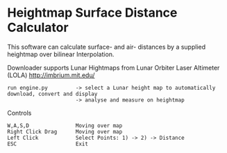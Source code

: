 # Heightmap Surface Distance Calculator
This software can calculate surface- and air- distances by a supplied heightmap over bilinear Interpolation.

Downloader supports Lunar Hightmaps from Lunar Orbiter Laser Altimeter (LOLA) http://imbrium.mit.edu/

```
run engine.py         -> select a Lunar height map to automatically download, convert and display
                      -> analyse and measure on heightmap
```

Controls
```
W,A,S,D               Moving over map
Right Click Drag      Moving over map
Left Click            Select Points: 1) -> 2) -> Distance
ESC                   Exit
```
